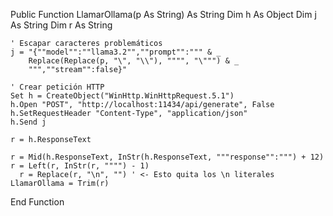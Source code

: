 Public Function LlamarOllama(p As String) As String
    Dim h As Object
    Dim j As String
    Dim r As String

    ' Escapar caracteres problemáticos
    j = "{""model"":""llama3.2"",""prompt"":""" & _
        Replace(Replace(p, "\", "\\"), """", "\""") & _
        """,""stream"":false}"

    ' Crear petición HTTP
    Set h = CreateObject("WinHttp.WinHttpRequest.5.1")
    h.Open "POST", "http://localhost:11434/api/generate", False
    h.SetRequestHeader "Content-Type", "application/json"
    h.Send j

    r = h.ResponseText
   
    r = Mid(h.ResponseText, InStr(h.ResponseText, """response"":""") + 12)
    r = Left(r, InStr(r, """") - 1)
	  r = Replace(r, "\n", "") ' <- Esto quita los \n literales
    LlamarOllama = Trim(r)
End Function
